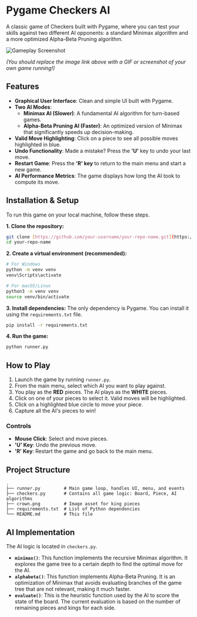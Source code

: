 # Pygame Checkers AI

A classic game of Checkers built with Pygame, where you can test your skills against two different AI opponents: a standard Minimax algorithm and a more optimized Alpha-Beta Pruning algorithm.

![Gameplay Screenshot](https://i.imgur.com/gK4f6gW.png)

*(You should replace the image link above with a GIF or screenshot of your own game running!)*

## Features

-   **Graphical User Interface**: Clean and simple UI built with Pygame.
-   **Two AI Modes**:
    -   **Minimax AI (Slower)**: A fundamental AI algorithm for turn-based games.
    -   **Alpha-Beta Pruning AI (Faster)**: An optimized version of Minimax that significantly speeds up decision-making.
-   **Valid Move Highlighting**: Click on a piece to see all possible moves highlighted in blue.
-   **Undo Functionality**: Made a mistake? Press the **'U'** key to undo your last move.
-   **Restart Game**: Press the **'R' key** to return to the main menu and start a new game.
-   **AI Performance Metrics**: The game displays how long the AI took to compute its move.

## Installation & Setup

To run this game on your local machine, follow these steps.

**1. Clone the repository:**

```bash
git clone [https://github.com/your-username/your-repo-name.git](https://github.com/your-username/your-repo-name.git)
cd your-repo-name
```

**2. Create a virtual environment (recommended):**

```bash
# For Windows
python -m venv venv
venv\Scripts\activate

# For macOS/Linux
python3 -m venv venv
source venv/bin/activate
```

**3. Install dependencies:**
The only dependency is Pygame. You can install it using the `requirements.txt` file.

```bash
pip install -r requirements.txt
```

**4. Run the game:**

```bash
python runner.py
```

## How to Play

1.  Launch the game by running `runner.py`.
2.  From the main menu, select which AI you want to play against.
3.  You play as the **RED** pieces. The AI plays as the **WHITE** pieces.
4.  Click on one of your pieces to select it. Valid moves will be highlighted.
5.  Click on a highlighted blue circle to move your piece.
6.  Capture all the AI's pieces to win!

### Controls

-   **Mouse Click**: Select and move pieces.
-   **'U' Key**: Undo the previous move.
-   **'R' Key**: Restart the game and go back to the main menu.

## Project Structure

```
.
├── runner.py         # Main game loop, handles UI, menu, and events
├── checkers.py       # Contains all game logic: Board, Piece, AI algorithms
├── crown.png         # Image asset for king pieces
├── requirements.txt  # List of Python dependencies
└── README.md         # This file
```

## AI Implementation

The AI logic is located in `checkers.py`.

-   **`minimax()`**: This function implements the recursive Minimax algorithm. It explores the game tree to a certain depth to find the optimal move for the AI.
-   **`alphabeta()`**: This function implements Alpha-Beta Pruning. It is an optimization of Minimax that avoids evaluating branches of the game tree that are not relevant, making it much faster.
-   **`evaluate()`**: This is the heuristic function used by the AI to score the state of the board. The current evaluation is based on the number of remaining pieces and kings for each side.